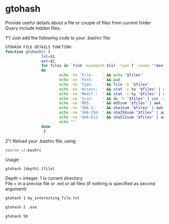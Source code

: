 # gtohash
Provide useful details about a file or couple of files from current folder
Query include hidden files.

1°/ Just add the following code to your .bashrc file:

```bash
GTOHASH FILE DETAILS FUNCTION:
function gtohash() {
                lvl=$1
                ext=$2
                for files in `find -maxdepth $lvl -type f -iname "*$ext"`
                do
                        echo -ne 'File:    ' && echo "$files"
                        echo -ne 'Path:    ' && pwd
                        echo -ne 'Type:    ' && file -b "$files"
                        echo -ne 'Access:  ' && stat -c %x "$files" | cut -d. -f1
                        echo -ne 'Modif.:  ' && stat -c %y "$files" | cut -d. -f1
                        echo -ne 'Size:    ' && du -h "$files" | cut -d '       ' -f1
                        echo -ne 'MD5:     ' && md5sum "$files" | awk '{ print  $1 }'
                        echo -ne 'SHA-1:   ' && sha1sum "$files" | awk '{ print $1 }'
                        echo -ne 'SHA-256: ' && sha256sum "$files" | awk '{ print $1 }'
                        echo -ne 'SHA-512: ' && sha512sum "$files" | awk '{ print $1 }'
                        echo ""
                done
                 }
```


2°/ Reload your .bashrc file, using
```bash
source ~/.bashrc
```


Usage:

```
gtohash [depth] [file]
```
Depth = integer. 1 is current directory  
File = in a precise file or .ext or all files (if nothing is specified as second argument)  

```bash
gtohash 1 my_interesting_file.txt
```

```bash
gtohash 2 .exe
```
```bash
gtohash 50
```
